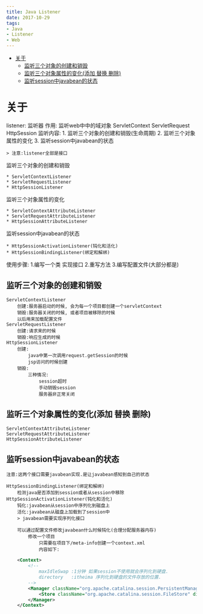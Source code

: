 ```yaml
---
title: Java Listener
date: 2017-10-29
tags:
- Java
- Listener
- Web
---
```

<!-- TOC -->

- [关于](#关于)
    - [监听三个对象的创建和销毁](#监听三个对象的创建和销毁)
    - [监听三个对象属性的变化(添加 替换 删除)](#监听三个对象属性的变化添加-替换-删除)
    - [监听session中javabean的状态](#监听session中javabean的状态)

<!-- /TOC -->
# 关于

listener:
	监听器
	作用:
		监听web中中的域对象 ServletContext ServletRequest HttpSession
	监听内容:
		1. 监听三个对象的创建和销毁(生命周期)
		2. 监听三个对象属性的变化
		3. 监听session中javabean的状态

	> 注意:listener全部是接口

监听三个对象的创建和销毁

	* ServletContextListener
	* ServletRequestListener
	* HttpSessionListener

监听三个对象属性的变化

	* ServletContextAttributeListener
	* ServletRequestAttributeListener
	* HttpSessionAttributeListener

监听session中javabean的状态

	* HttpSessionActivationListener(钝化和活化)
	* HttpSessionBindingListener(绑定和解绑)

使用步骤:
	1.编写一个类 实现接口
	2.重写方法
	3.编写配置文件(大部分都是)


## 监听三个对象的创建和销毁
	ServletContextListener
		创建:服务器启动的时候, 会为每一个项目都创建一个servletContext
		销毁:服务器关闭的时候, 或者项目被移除的时候
		以后用来加载配置文件
	ServletRequestListener
		创建:请求来的时候
		销毁:响应生成的时候
	HttpSessionListener
		创建:
			java中第一次调用request.getSession的时候
			jsp访问的时候创建
		销毁:
			三种情况:
				session超时
				手动销毁session
				服务器非正常关闭

## 监听三个对象属性的变化(添加 替换 删除)
	ServletContextAttributeListener
	ServletRequestAttributeListener
	HttpSessionAttributeListener

## 监听session中javabean的状态
	注意:这两个接口需要javabean实现.是让javabean感知到自己的状态

	HttpSessionBindingListener(绑定和解绑)
		检测java是否添加到session或者从session中移除
	HttpSessionActivationListener(钝化和活化)
		钝化:javabean从session中序列化到磁盘上
		活化:javabean从磁盘上加载到了session中
		> javabean需要实现序列化接口

		可以通过配置文件修改javabean什么时候钝化(合理分配服务器内存)
			修改一个项目
				只需要在项目下/meta-info创建一个context.xml
				内容如下:
```xml
	<Context>
		<!--
			maxIdleSwap	:1分钟 如果session不使用就会序列化到硬盘.
			directory	:itheima 序列化到硬盘的文件存放的位置.
		-->
		<Manager className="org.apache.catalina.session.PersistentManager" maxIdleSwap="1">
			<Store className="org.apache.catalina.session.FileStore" directory="itheima"/>
		</Manager>
	</Context>
```
